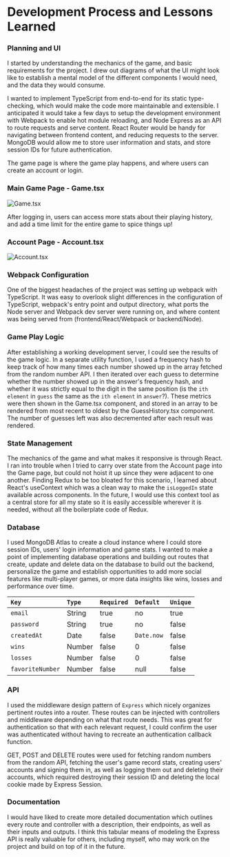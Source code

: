 # Development Process and Lessons Learned
### Planning and UI
I started by understanding the mechanics of the game, and basic requirements for the project. I drew out diagrams of what the UI might look like to establish a mental model of the different components I would need, and the data they would consume.

I wanted to implement TypeScript from end-to-end for its static type-checking, which would make the code more maintainable and extensible. I anticipated it would take a few days to setup the development environment with Webpack to enable hot module reloading, and Node Express as an API to route requests and serve content. React Router would be handy for navigating between frontend content, and reducing requests to the server. MongoDB would allow me to store user information and stats, and store session IDs for future authentication.

The game page is where the game play happens, and where users can create an account or login.
### Main Game Page - Game.tsx
![Game.tsx](/assets/Game-Screenshot.png)

After logging in, users can access more stats about their playing history, and add a time limit for the entire game to spice things up!
### Account Page - Account.tsx
![Account.tsx](/assets/Account-Screenshot.png)

### Webpack Configuration
One of the biggest headaches of the project was setting up webpack with TypeScript. It was easy to overlook slight differences in the configuration of TypeScript, webpack's entry point and output directory, what ports the Node server and Webpack dev server were running on, and where content was being served from (frontend/React/Webpack or backend/Node).

### Game Play Logic
After establishing a working development server, I could see the results of the game logic. In a separate utility function, I used a frequency hash to keep track of how many times each number showed up in the array fetched from the random number API. I then iterated over each guess to determine whether the number showed up in the answer's frequency hash, and whether it was strictly equal to the digit in the same position (is the `ith element` in `guess` the same as the `ith element` in `answer`?). These metrics were then shown in the Game.tsx component, and stored in an array to be rendered from most recent to oldest by the GuessHistory.tsx component. The number of guesses left was also decremented after each result was rendered.

### State Management
The mechanics of the game and what makes it responsive is through React. I ran into trouble when I tried to carry over state from the Account page into the Game page, but could not hoist it up since they were adjacent to one another. Finding Redux to be too bloated for this scenario, I learned about React's useContext which was a clean way to make the `isLoggedIn` state available across components. In the future, I would use this context tool as a central store for all my state so it is easily accessible wherever it is needed, without all the boilerplate code of Redux.

### Database
I used MongoDB Atlas to create a cloud instance where I could store session IDs, users' login information and game stats. I wanted to make a point of implementing database operations and building out routes that create, update and delete data on the database to build out the backend, personalize the game and establish opportunities to add more social features like multi-player games, or more data insights like wins, losses and performance over time.

| `Key`        | `Type` | `Required` | `Default`  | `Unique` |
| :----------- | :----- | :--------- | :--------- | :------- |
| `email`      | String | true       | no         | true     |
| `password`   | String | true       | no         | false    |
| `createdAt`  | Date   | false      | `Date.now` | false    |
| `wins`       | Number   | false    | 0 | false    |
| `losses`     | Number  | false     | 0 | false    |
| `favoriteNumber`  | Number  | false | null | false    |

### API
I used the middleware design pattern of `Express` which nicely organizes pertinent routes into a router. These routes can be injected with controllers and middleware depending on what that route needs. This was great for authentication so that with each relevant request, I could confirm the user was authenticated without having to recreate an authentication callback function. 

GET, POST and DELETE routes were used for fetching random numbers from the random API, fetching the user's game record stats, creating users' accounts and signing them in, as well as logging them out and deleting their accounts, which required destroying their session ID and deleting the local cookie made by Express Session. 

### Documentation
I would have liked to create more detailed documentation which outlines every route and controller with a description, their endpoints, as well as their inputs and outputs. I think this tabular means of modeling the Express API is really valuable for others, including myself, who may work on the project and build on top of it in the future.